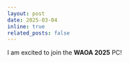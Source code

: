 ```yaml
---
layout: post
date: 2025-03-04
inline: true
related_posts: false
---
```


I am excited to join the **WAOA 2025** PC!
